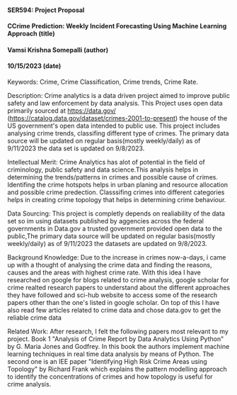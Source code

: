 #### SER594: Project Proposal
#### CCrime Prediction: Weekly Incident Forecasting Using Machine Learning Approach (title)
#### Vamsi Krishna Somepalli (author)
#### 10/15/2023 (date)

Keywords: Crime, Crime Classification, Crime trends, Crime Rate.

Description: Crime analytics is a data driven project aimed to improve public safety and law enforcement by data analysis. This Project uses open data primarily sourced at https://data.gov/ (https://catalog.data.gov/dataset/crimes-2001-to-present) the house of the US government's open data intended to public use. This project includes analysing crime trends, classifing different type of crimes. The primary data source will be updated on regular basis(mostly weekly/daily) as of 9/11/2023 the data set is updated on 9/8/2023.

Intellectual Merit: Crime Analytics has alot of potential in the field of criminology, public safety and data science.This analysis helps in determining the trends/patterns in crimes and possible cause of crimes. Identifing the crime hotspots helps in urban planing and resource allocation and possible crime predection. Classsifing crimes into different categories helps in creating crime topology that helps in determining crime behaviour.

Data Sourcing: This project is completly depends on realiability of the data set so im using datasets published by aggencies across the federal governments in Data.gov a trusted government provided open data to the public,The primary data source will be updated on regular basis(mostly weekly/daily) as of 9/11/2023 the datasets are updated on 9/8/2023. 

Background Knowledge: Due to the increase in crimes now-a-days, i came up with a thought of analysing the crime data and finding the reasons, causes and the areas with highest crime rate.
With this idea I have researched on google for blogs related to crime analysis, google scholar for crime realted research papers to understand about the different approaches they have followed and sci-hub website to access some of the research papers other than the one's listed in google scholar. On top of this I have also read few articles related to crime data and chose data.gov to get the reliable crime data

Related Work: After research, I felt the following papers most relevant to my project. Book 1 "Analysis of Crime Report by Data Analytics Using Python" by G. Maria Jones and Godfrey. In this book the authors implement machine learning techniques in real time data analysis by means of Python.
The second one is an IEE paper "Identifying High Risk Crime Areas
using Topology" by Richard Frank which explains the pattern modelling approach to identify the concentrations of crimes and how topology is useful for crime analysis.